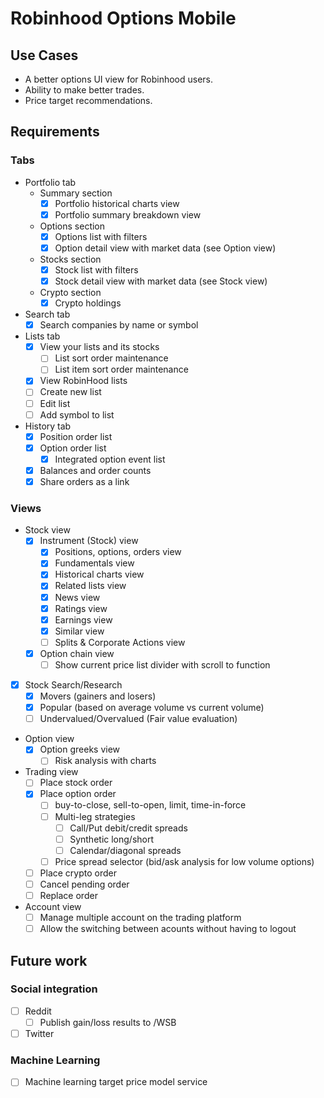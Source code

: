 # Robinhood Options Mobile

## Use Cases
- A better options UI view for Robinhood users.
- Ability to make better trades.
- Price target recommendations. 

## Requirements

### Tabs

- Portfolio tab
  - Summary section
    - [x] Portfolio historical charts view
    - [x] Portfolio summary breakdown view
  - Options section
    - [x] Options list with filters
    - [x] Option detail view with market data (see Option view)
  - Stocks section
    - [x] Stock list with filters
    - [x] Stock detail view with market data (see Stock view)
  - Crypto section
    - [x] Crypto holdings
- Search tab
  - [x] Search companies by name or symbol
- Lists tab
  - [x] View your lists and its stocks
    - [ ] List sort order maintenance
    - [ ] List item sort order maintenance
  - [x] View RobinHood lists
  - [ ] Create new list
  - [ ] Edit list
  - [ ] Add symbol to list
- History tab
  - [x] Position order list
  - [x] Option order list
    - [x] Integrated option event list
  - [x] Balances and order counts
  - [x] Share orders as a link

### Views

- Stock view
  - [x] Instrument (Stock) view
    - [x] Positions, options, orders view
    - [x] Fundamentals view
    - [x] Historical charts view
    - [x] Related lists view
    - [x] News view
    - [x] Ratings view
    - [x] Earnings view
    - [x] Similar view
    - [ ] Splits & Corporate Actions view
  - [x] Option chain view
    - [ ] Show current price list divider with scroll to function
- [x] Stock Search/Research
  - [x] Movers (gainers and losers)
  - [x] Popular (based on average volume vs current volume)
  - [ ] Undervalued/Overvalued (Fair value evaluation)
- Option view
  - [x] Option greeks view
    - [ ] Risk analysis with charts
- Trading view
  - [ ] Place stock order
  - [x] Place option order
    - [ ] buy-to-close, sell-to-open, limit, time-in-force
    - [ ] Multi-leg strategies
      - [ ] Call/Put debit/credit spreads
      - [ ] Synthetic long/short
      - [ ] Calendar/diagonal spreads
    - [ ] Price spread selector (bid/ask analysis for low volume options)
  - [ ] Place crypto order
  - [ ] Cancel pending order
  - [ ] Replace order
- Account view
  - [ ] Manage multiple account on the trading platform
  - [ ] Allow the switching between acounts without having to logout

## Future work

### Social integration
  - [ ] Reddit
    - [ ] Publish gain/loss results to /WSB
  - [ ] Twitter
### Machine Learning
  - [ ] Machine learning target price model service
